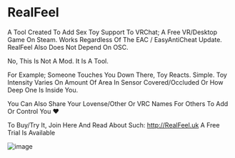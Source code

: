 # RealFeel
A Tool Created To Add Sex Toy Support
To VRChat; A Free VR/Desktop Game On Steam.
Works Regardless Of The EAC / EasyAntiCheat Update.
RealFeel Also Does Not Depend On OSC.

No, This Is Not A Mod. It Is A Tool.

For Example; Someone Touches You Down There,
Toy Reacts. Simple. Toy Intensity Varies On
Amount Of Area In Sensor Covered/Occluded Or How Deep One Is Inside You.

You Can Also Share Your Lovense/Other Or VRC Names
For Others To Add Or Control You ❤️

To Buy/Try It, Join Here And Read About Such: http://RealFeel.uk
A Free Trial Is Available

![image](https://github.com/PlagueVRC/RealFeel/assets/36628963/0ba83cf0-ed1c-485a-a124-62dfab314946)
